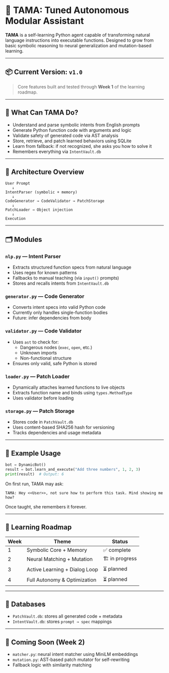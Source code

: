 # 🤖 TAMA: Tuned Autonomous Modular Assistant

**TAMA** is a self-learning Python agent capable of transforming natural language instructions into executable functions. Designed to grow from basic symbolic reasoning to neural generalization and mutation-based learning.

---

## 📦 Current Version: `v1.0`
> Core features built and tested through **Week 1** of the learning roadmap.

---

## 🧠 What Can TAMA Do?

- Understand and parse symbolic intents from English prompts
- Generate Python function code with arguments and logic
- Validate safety of generated code via AST analysis
- Store, retrieve, and patch learned behaviors using SQLite
- Learn from fallback: if not recognized, she asks you how to solve it
- Remembers everything via `IntentVault.db`

---

## 🧱 Architecture Overview

```
User Prompt
   ↓
IntentParser (symbolic + memory)
   ↓
CodeGenerator → CodeValidator → PatchStorage
   ↓
PatchLoader → Object injection
   ↓
Execution
```

---

## 🗂️ Modules

### `nlp.py` — Intent Parser
- Extracts structured function specs from natural language
- Uses regex for known patterns
- Fallbacks to manual teaching (via `input()` prompts)
- Stores and recalls intents from `IntentVault.db`

### `generator.py` — Code Generator
- Converts intent specs into valid Python code
- Currently only handles single-function bodies
- Future: infer dependencies from body

### `validator.py` — Code Validator
- Uses `ast` to check for:
  - Dangerous nodes (`exec`, `open`, etc.)
  - Unknown imports
  - Non-functional structure
- Ensures only valid, safe Python is stored

### `loader.py` — Patch Loader
- Dynamically attaches learned functions to live objects
- Extracts function name and binds using `types.MethodType`
- Uses validator before loading

### `storage.py` — Patch Storage
- Stores code in `PatchVault.db`
- Uses content-based SHA256 hash for versioning
- Tracks dependencies and usage metadata

---

## 🧪 Example Usage

```python
bot = DynamicBot()
result = bot.learn_and_execute("Add three numbers", 1, 2, 3)
print(result)  # Output: 6
```

On first run, TAMA may ask:
```
TAMA: Hey <<User>>, not sure how to perform this task. Mind showing me how?
```

Once taught, she remembers it forever.

---

## 📘 Learning Roadmap

| Week | Theme                         | Status    |
|------|-------------------------------|-----------|
| 1    | Symbolic Core + Memory        | ✅ complete |
| 2    | Neural Matching + Mutation    | 🏗️ in progress |
| 3    | Active Learning + Dialog Loop | ⏳ planned |
| 4    | Full Autonomy & Optimization  | ⏳ planned |

---

## 📂 Databases

- `PatchVault.db`: stores all generated code + metadata
- `IntentVault.db`: stores `prompt → spec` mappings

---

## 🚧 Coming Soon (Week 2)

- `matcher.py`: neural intent matcher using MiniLM embeddings
- `mutation.py`: AST-based patch mutator for self-rewriting
- Fallback logic with similarity matching
